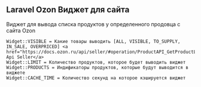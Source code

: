 ## Laravel Ozon Виджет для сайта
Виджет для вывода списка продуктов у определенного продовца с сайта Ozon

```
Widget::VISIBLE = Какие товары выводить [ALL, VISIBLE, TO_SUPPLY, IN_SALE, OVERPRICED] <a href="https://docs.ozon.ru/api/seller/#operation/ProductAPI_GetProductList">Ozon Api Seller</a>
Widget::LIMIT = Количество продуктов, которое будет выводить виджет
Widget::PRODUCTS = Индификаторы продуктов, которые будут выводится в виджете
Widget::CACHE_TIME = Количество секунд на которое кэшируется виджет
```